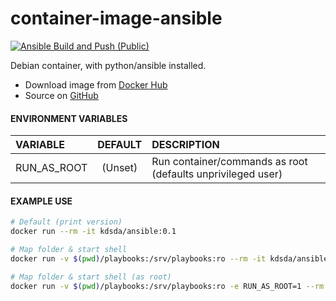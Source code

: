 # container-image-ansible
[![Ansible Build and Push (Public)](https://github.com/Kreditorforeningens-Driftssentral-DA/container-image-ansible/actions/workflows/docker-public.yml/badge.svg)](https://github.com/Kreditorforeningens-Driftssentral-DA/container-image-ansible/actions/workflows/docker-public.yml)

Debian container, with python/ansible installed.

- Download image from [Docker Hub](https://hub.docker.com/r/kdsda/ansible)
- Source on [GitHub](https://github.com/Kreditorforeningens-Driftssentral-DA/container-image-ansible)


#### ENVIRONMENT VARIABLES

| VARIABLE | DEFAULT | DESCRIPTION |
| :-- | :-: | :-- |
| RUN_AS_ROOT | (Unset)  | Run container/commands as root (defaults unprivileged user) |


#### EXAMPLE USE

```bash
# Default (print version)
docker run --rm -it kdsda/ansible:0.1

# Map folder & start shell
docker run -v $(pwd)/playbooks:/srv/playbooks:ro --rm -it kdsda/ansible:0.1 bash

# Map folder & start shell (as root)
docker run -v $(pwd)/playbooks:/srv/playbooks:ro -e RUN_AS_ROOT=1 --rm -it kdsda/ansible:0.1 bash

```
